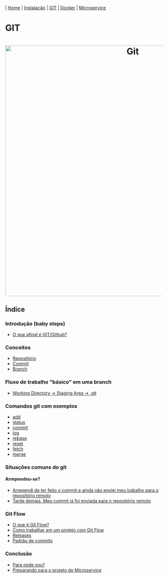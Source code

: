 | [Home](/handson_microservice) | [Instalação](/handson_microservice/instalacao) | [GIT](/handson_microservice/git) | [Docker](/handson_microservice/docker) | [Microservice](/handson_microservice/microservice)

# GIT

<h1 align="center">
  <img src="https://user-images.githubusercontent.com/18057391/90987315-69086380-e560-11ea-9b19-347f200d134d.png" alt="Git" width="800px" />
</h1>

## Índice

### Introdução (baby steps)

- [O que afinal é GIT/Github?](/git/introducao/o-que-afinal-e-git-github.md)

### Conceitos

- [Repositório]()
- [Commit]()
- [Branch]()

### Fluxo de trabalho "básico" em uma branch

- [Working Directory -> Staging Area -> .git]()

### Comandos git com exemplos

- [add]()
- [status]()
- [commit]()
- [log]()
- [rebase]()
- [reset]()
- [fetch]()
- [merge]()

### Situações comuns do git 


#### Arrependeu-se?
- [Arrependi de ter feito o commit e ainda não enviei meu trabalho para o repositório remoto]()
- [Tarde demais. Meu commit já foi enviada para o repositório remoto]()

### Git Flow

- [O que é Git Flow?]()
- [Como trabalhar em um projeto com Git Flow]()
- [Releases]()
- [Padrão de commits]()

### Conclusão 

- [Para onde vou?]()
- [Preparando para o projeto de Microservice]()